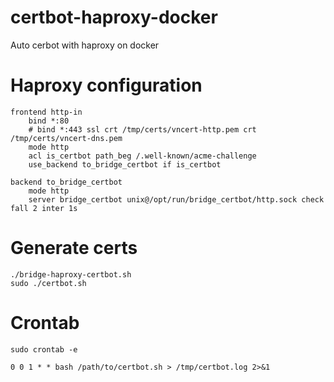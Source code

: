 # certbot-haproxy-docker
Auto cerbot with haproxy on docker

# Haproxy configuration
```
frontend http-in
    bind *:80
    # bind *:443 ssl crt /tmp/certs/vncert-http.pem crt /tmp/certs/vncert-dns.pem
    mode http
    acl is_certbot path_beg /.well-known/acme-challenge
    use_backend to_bridge_certbot if is_certbot

backend to_bridge_certbot
    mode http
    server bridge_certbot unix@/opt/run/bridge_certbot/http.sock check fall 2 inter 1s
```

# Generate certs
```
./bridge-haproxy-certbot.sh
sudo ./certbot.sh
```

# Crontab
```
sudo crontab -e
```

```
0 0 1 * * bash /path/to/certbot.sh > /tmp/certbot.log 2>&1
```
